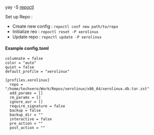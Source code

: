 yay -S [repoctl](https://github.com/cassava/repoctl)

Set up Repo :  

- Create new config : `repoctl conf new path/to/repo`
- Initialize reo : `repoctl reset -P xerolinux`
- Update repo : `repoctl update -P xerolinux`

#### Example config.toml
```
columnate = false
color = "auto"
quiet = false
default_profile = "xerolinux"

[profiles.xerolinux]
  repo = "/home/techxero/Work/Repos/xerolinux/x86_64/xerolinux.db.tar.zst"
  add_params = []
  rm_params = []
  ignore_aur = []
  require_signature = false
  backup = false
  backup_dir = ""
  interactive = false
  pre_action = ""
  post_action = ""
```
